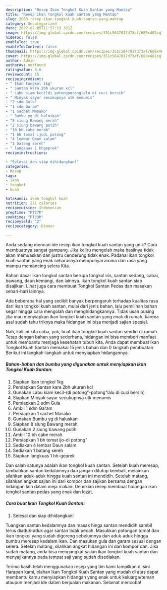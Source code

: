 ```yaml
---
description: "Resep Ikan Tongkol Kuah Santan yang Mantap"
title: "Resep Ikan Tongkol Kuah Santan yang Mantap"
slug: 2083-resep-ikan-tongkol-kuah-santan-yang-mantap
category: Uncategorized
date: 2022-07-05T11:57:13.381Z
image: https://img-global.cpcdn.com/recipes/351c5647017d73af/680x482cq70/ikan-tongkol-kuah-santan-foto-resep-utama.jpg
hideToc: false
enableToc: true
enableTocContent: false
thumbnail: https://img-global.cpcdn.com/recipes/351c5647017d73af/680x482cq70/ikan-tongkol-kuah-santan-foto-resep-utama.jpg
cover: https://img-global.cpcdn.com/recipes/351c5647017d73af/680x482cq70/ikan-tongkol-kuah-santan-foto-resep-utama.jpg
author: Admin
authorAv: notfound
ratingvalue: 3.6
reviewcount: 15
recipeingredient:
- " Ikan tongkol 1kg"
- " Santan kara 2bh ukuran kcl"
- " Labu siam kecildi potongpotonglalu di cuci bersih"
- " Minyak sayur secukupnya utk menumis"
- "2 sdm Gula"
- "1 sdm Garam"
- "1 sachet Masako"
- " Bumbu yg di haluskan"
- "8 siung Bawang merah"
- "2 siung bawang putih"
- "10 bh cabe merah"
- "1 bh tomat ijodi potong"
- "4 lembar Daun salam"
- "1 batang sereh"
- " langkuas 1 bhgeprek"
recipeinstructions:

- "Selesai dan siap dihidangkan!"
categories:
- Resep
tags:
- ikan
- tongkol
- kuah

katakunci: ikan tongkol kuah 
nutrition: 271 calories
recipecuisine: Indonesian
preptime: "PT27M"
cooktime: "PT33M"
recipeyield: "2"
recipecategory: Dinner

---
```





Anda sedang mencari ide resep ikan tongkol kuah santan yang unik? Cara membuatnya sangat gampang. Jika keliru mengolah maka hasilnya tidak akan memuaskan dan justru cenderung tidak enak. Padahal ikan tongkol kuah santan yang enak seharusnya mempunyai aroma dan rasa yang mampu memancing selera Kita.





Bahan dasar ikan tongkol santan berupa tongkol iris, santan sedang, cabai, bawang, daun kemangi, dan lainnya. Ikan tongkol kuah santan siap disajikan. Lihat juga cara membuat Tongkol Santan Pedas dan masakan sehari-hari lainnya.

Ada beberapa hal yang sedikit banyak berpengaruh terhadap kualitas rasa dari ikan tongkol kuah santan, mulai dari jenis bahan, lalu pemilihan bahan segar hingga cara mengolah dan menghidangkannya. Tidak usah pusing jika mau menyiapkan ikan tongkol kuah santan yang enak di rumah, karena asal sudah tahu triknya maka hidangan ini bisa menjadi sajian spesial.






Nah, kali ini kita coba, yuk, buat ikan tongkol kuah santan sendiri di rumah. Tetap dengan bahan yang sederhana, hidangan ini bisa memberi manfaat untuk membantu menjaga kesehatan tubuh kita. Anda dapat membuat Ikan Tongkol Kuah Santan memakai 15 jenis bahan dan 0 langkah pembuatan. Berikut ini langkah-langkah untuk menyiapkan hidangannya.

<!--inarticleads1-->

##### Bahan-bahan dan bumbu yang digunakan untuk menyiapkan Ikan Tongkol Kuah Santan:

1. Siapkan  Ikan tongkol 1kg
1. Persiapkan  Santan kara 2bh ukuran kcl
1. Gunakan  Labu siam kecil-(di potong&#34;-potong&#34;lalu di cuci bersih)
1. Siapkan  Minyak sayur secukupnya utk menumis
1. Persiapkan 2 sdm Gula
1. Ambil 1 sdm Garam
1. Persiapkan 1 sachet Masako
1. Gunakan  Bumbu yg di haluskan
1. Siapkan 8 siung Bawang merah
1. Gunakan 2 siung bawang putih
1. Ambil 10 bh cabe merah
1. Persiapkan 1 bh tomat ijo-di potong&#34;
1. Sediakan 4 lembar Daun salam
1. Sediakan 1 batang sereh
1. Siapkan  langkuas 1 bh-geprek


Dan salah satunya adalah ikan tongkol kuah santan. Setelah kuah meresap, tambahkan santan kedalamnya dan jangan ditutup kembali, melainkan silahkan aduk-aduk hingga kuah santan ini mendidih. Setelah matang, silahkan angkat sajian ini dari kompor dan sajikan bersama dengan hidangan lain dalam meja makan. Demikian resep membuat hidangan ikan tongkol santan pedas yang enak dan lezat. 

<!--inarticleads2-->

##### Cara buat Ikan Tongkol Kuah Santan:


1. Selesai dan siap dihidangkan!

Tuangkan santan kedalamnya dan masak hinga santan mendidih sambil terus diaduk-aduk agar santan tidak pecah. Masukkan potongan tomat dan ikan tongkol yang sudah digoreng sebelumnya dan aduk-aduk hingga bumbu meresap kedalam ikan. Dan masukan gula dan garam sesuai dengan selera. Setelah matang, silahkan angkat hidangan ini dari kompor dan. Jika sudah matang, anda bisa mengangkat sajian ikan tongkol kuah santan dan menyajikannya pada tempat saji yang sudah disediakan. 

Terima kasih telah menggunakan resep yang tim kami tampilkan di sini. Harapan kami, olahan Ikan Tongkol Kuah Santan yang mudah di atas dapat membantu kamu menyiapkan hidangan yang enak untuk keluarga/teman ataupun menjadi ide dalam berjualan makanan. Selamat mencoba!
